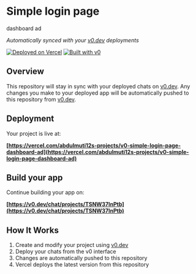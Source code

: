 # Simple login page

dashboard ad

*Automatically synced with your [v0.dev](https://v0.dev) deployments*

[![Deployed on Vercel](https://img.shields.io/badge/Deployed%20on-Vercel-black?style=for-the-badge&logo=vercel)](https://vercel.com/abdulmuti12s-projects/v0-simple-login-page-dashboard-ad)
[![Built with v0](https://img.shields.io/badge/Built%20with-v0.dev-black?style=for-the-badge)](https://v0.dev/chat/projects/TSNW37InPtb)

## Overview

This repository will stay in sync with your deployed chats on [v0.dev](https://v0.dev).
Any changes you make to your deployed app will be automatically pushed to this repository from [v0.dev](https://v0.dev).

## Deployment

Your project is live at:

**[https://vercel.com/abdulmuti12s-projects/v0-simple-login-page-dashboard-ad](https://vercel.com/abdulmuti12s-projects/v0-simple-login-page-dashboard-ad)**

## Build your app

Continue building your app on:

**[https://v0.dev/chat/projects/TSNW37InPtb](https://v0.dev/chat/projects/TSNW37InPtb)**

## How It Works

1. Create and modify your project using [v0.dev](https://v0.dev)
2. Deploy your chats from the v0 interface
3. Changes are automatically pushed to this repository
4. Vercel deploys the latest version from this repository
